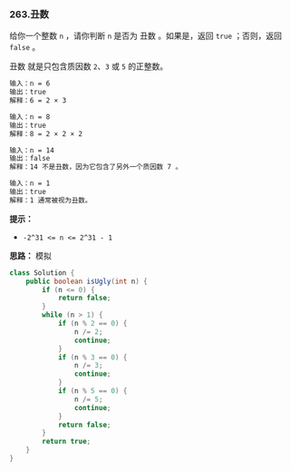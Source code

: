 ### 263.丑数

给你一个整数 `n` ，请你判断 `n` 是否为 丑数 。如果是，返回 `true` ；否则，返回 `false` 。

丑数 就是只包含质因数 `2`、`3` 或 `5` 的正整数。

``` markdown
输入：n = 6
输出：true
解释：6 = 2 × 3

输入：n = 8
输出：true
解释：8 = 2 × 2 × 2

输入：n = 14
输出：false
解释：14 不是丑数，因为它包含了另外一个质因数 7 。

输入：n = 1
输出：true
解释：1 通常被视为丑数。
```

**提示：**

- `-2^31 <= n <= 2^31 - 1`



**思路：** 模拟

``` java
class Solution {
    public boolean isUgly(int n) {
        if (n <= 0) {
            return false;
        }
        while (n > 1) {
            if (n % 2 == 0) {
                n /= 2;
                continue;
            }
            if (n % 3 == 0) {
                n /= 3;
                continue;
            }
            if (n % 5 == 0) {
                n /= 5;
                continue;
            }
            return false;
        }
        return true;
    }
}
```


